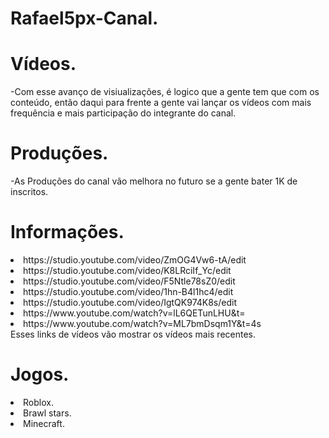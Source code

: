 
# Rafael5px-Canal.

# Vídeos.

-Com esse avanço de visiualizações, é logico que a gente tem que com os conteúdo, então daqui para frente a gente vai lançar os vídeos com mais frequência e mais participação do integrante do canal.

# Produções.
-As Produções do canal vão melhora no futuro se a gente bater 1K de inscritos.

# Informações.

<li>https://studio.youtube.com/video/ZmOG4Vw6-tA/edit</li>
<li>https://studio.youtube.com/video/K8LRciIf_Yc/edit</li>
<li>https://studio.youtube.com/video/F5Ntle78sZ0/edit</li>
<li>https://studio.youtube.com/video/1hn-B4l1hc4/edit</li>
<li>https://studio.youtube.com/video/IgtQK974K8s/edit</li>

<li>https://www.youtube.com/watch?v=lL6QETunLHU&t=</li>
<li>https://www.youtube.com/watch?v=ML7bmDsqm1Y&t=4s</li>
Esses links de vídeos vão mostrar os vídeos mais recentes.


# Jogos.
<li>Roblox.</li>
<li>Brawl stars.</li>
<li>Minecraft.</li>



